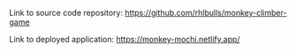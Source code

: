 Link to source code repository: https://github.com/rhlbulls/monkey-climber-game

Link to deployed application: https://monkey-mochi.netlify.app/
